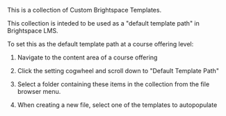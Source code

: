This is a collection of Custom Brightspace Templates.

This collection is inteded to be used as a "default template path" in Brightspace LMS.

To set this as the default template path at a course offering level:

1. Navigate to the content area of a course offering

2. Click the setting cogwheel and scroll down to "Default Template Path"

3. Select a folder containing these items in the collection from the file browser menu.

4. When creating a new file, select one of the templates to autopopulate
